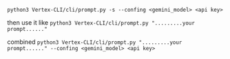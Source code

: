 
`python3 Vertex-CLI/cli/prompt.py -s --confing <gemini_model> <api key>`

then use it like 
`python3 Vertex-CLI/cli/prompt.py ".........your prompt......"`


combined `python3 Vertex-CLI/cli/prompt.py ".........your prompt......" --confing <gemini_model> <api key>`